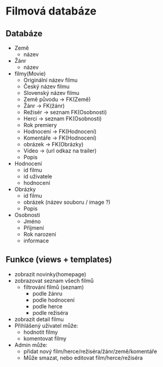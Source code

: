 # Filmová databáze

## Databáze
- Země
  - název
- Žánr
  - název
- filmy(Movie)
  - Originální název filmu
  - Český název filmu
  - Slovenský název filmu
  - Země původu -> FK(Země)
  - Žánr -> FK(žánr)
  - Režisér -> seznam FK(Osobnosti)
  - Herci -> seznam FK(Osobnosti)
  - Rok premiery
  - Hodnocení -> FK(Hodnocení)
  - Komentáře -> FK(Hodnocení)
  - obrázek -> FK(Obrázky)
  - Video -> (url odkaz na trailer)
  - Popis
- Hodnocení
  - id filmu
  - id uživatele
  - hodnocení
- Obrázky
  - id filmu
  - obrázek (název souboru / image ?)
  - Popis
- Osobnosti
    - Jméno
    - Příjmení
    - Rok narození
    - informace



## Funkce (views + templates)

- zobrazit novinky(homepage)
- zobrazovat seznam všech filmů
    - filtrování filmů (seznam)
        - podle žánru
        - podle hodnocení
        - podle herce
        - podle režiséra
- zobrazit detail filmu
- Přihlášený uživatel může:
  - hodnotit filmy
  - komentovat filmy
- Admin může:
  - přidat nový film/herce/režiséra/žánr/země/komentáře
  - Může smazat, nebo editovat film/herce/režiséra